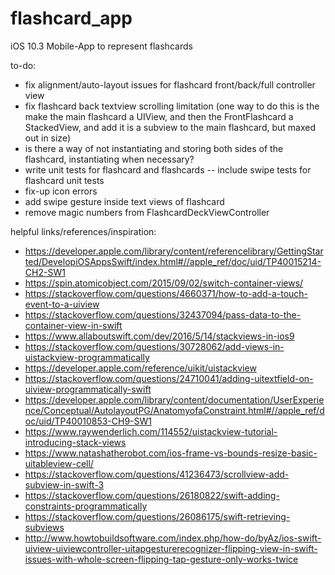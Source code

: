 # flashcard_app
iOS 10.3 Mobile-App to represent flashcards

to-do:
- fix alignment/auto-layout issues for flashcard front/back/full controller view
- fix flashcard back textview scrolling limitation (one way to do this is the make the main flashcard a UIView, and then the FrontFlashcard a StackedView, and add it is a subview to the main flashcard, but maxed out in size)
- is there a way of not instantiating and storing both sides of the flashcard, instantiating when necessary?
- write unit tests for flashcard and flashcards
-- include swipe tests for flashcard unit tests
- fix-up icon errors
- add swipe gesture inside text views of flashcard
- remove magic numbers from FlashcardDeckViewController

helpful links/references/inspiration:
- https://developer.apple.com/library/content/referencelibrary/GettingStarted/DevelopiOSAppsSwift/index.html#//apple_ref/doc/uid/TP40015214-CH2-SW1
- https://spin.atomicobject.com/2015/09/02/switch-container-views/
- https://stackoverflow.com/questions/4660371/how-to-add-a-touch-event-to-a-uiview
- https://stackoverflow.com/questions/32437094/pass-data-to-the-container-view-in-swift
- https://www.allaboutswift.com/dev/2016/5/14/stackviews-in-ios9
- https://stackoverflow.com/questions/30728062/add-views-in-uistackview-programmatically
- https://developer.apple.com/reference/uikit/uistackview
- https://stackoverflow.com/questions/24710041/adding-uitextfield-on-uiview-programmatically-swift
- https://developer.apple.com/library/content/documentation/UserExperience/Conceptual/AutolayoutPG/AnatomyofaConstraint.html#//apple_ref/doc/uid/TP40010853-CH9-SW1
- https://www.raywenderlich.com/114552/uistackview-tutorial-introducing-stack-views
- https://www.natashatherobot.com/ios-frame-vs-bounds-resize-basic-uitableview-cell/
- https://stackoverflow.com/questions/41236473/scrollview-add-subview-in-swift-3
- https://stackoverflow.com/questions/26180822/swift-adding-constraints-programmatically
- https://stackoverflow.com/questions/26086175/swift-retrieving-subviews
- http://www.howtobuildsoftware.com/index.php/how-do/byAz/ios-swift-uiview-uiviewcontroller-uitapgesturerecognizer-flipping-view-in-swift-issues-with-whole-screen-flipping-tap-gesture-only-works-twice
